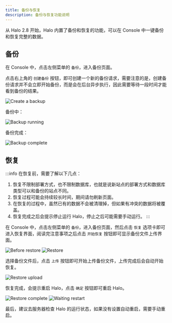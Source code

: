 ```yaml
---
title: 备份与恢复
description: 备份与恢复功能说明
---
```


从 Halo 2.8 开始，Halo 内置了备份和恢复的功能，可以在 Console 中一键备份和恢复完整的数据。

## 备份

在 Console 中，点击左侧菜单的 `备份`，进入备份页面。

点击右上角的 `创建备份` 按钮，即可创建一个新的备份请求，需要注意的是，创建备份请求并不会立即开始备份，而是会在后台异步执行，因此需要等待一段时间才能看到备份的结果。

![Create a backup](/img/user-guide/backup/create-backup.png)

备份中：

![Backup running](/img/user-guide/backup/backup-running.png)

备份完成：

![Backup complete](/img/user-guide/backup/backup-complete.png)

## 恢复

:::info 在恢复前，需要了解以下几点：

1. 恢复不限制部署方式，也不限制数据库，也就是说新站点的部署方式和数据库类型可以和备份的站点不同。
2. 恢复过程可能会持续较长时间，期间请勿刷新页面。
3. 在恢复的过程中，虽然已有的数据不会被清理掉，但如果有冲突的数据将被覆盖。
4. 恢复完成之后会提示停止运行 Halo，停止之后可能需要手动运行。
:::

在 Console 中，点击左侧菜单的 `备份`，进入备份页面，然后点击 `恢复` 选项卡即可进入恢复界面，阅读完注意事项之后点击 `开始恢复` 按钮即可显示备份文件上传界面。

![Before restore](/img/user-guide/backup/before-restore.png)
![Restore](/img/user-guide/backup/restore.png)

选择备份文件后，点击 `上传` 按钮即可开始上传备份文件，上传完成后会自动开始恢复。

![Restore upload](/img/user-guide/backup/restore-upload.png)

恢复完成，会提示重启 Halo，点击 `确定` 按钮即可重启 Halo。

![Restore complete](/img/user-guide/backup/restore-complete.png)
![Waiting restart](/img/user-guide/backup/waiting-restart.png)

最后，建议去服务器检查 Halo 的运行状态，如果没有设置自动重启，需要手动重启。
